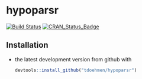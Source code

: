 # hypoparsr

[![Build Status](https://travis-ci.org/tdoehmen/hypoparsr.svg?branch=master)](https://travis-ci.org/tdoehmen/hypoparsr)
[![CRAN_Status_Badge](http://www.r-pkg.org/badges/version/hypoparsr)](http://cran.r-project.org/package=hypoparsr) 

## Installation

* the latest development version from github with

    ```R
    devtools::install_github("tdoehmen/hypoparsr")
    ```
